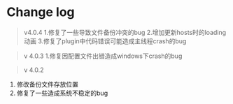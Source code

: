 # Change log

> v4.0.4
1.修复了一些导致文件备份冲突的bug
2.增加更新hosts时的loading动画
3.修复了plugin中代码错误可能造成主线程crash的bug

> v 4.0.3
1.修复因配置文件出错造成windows下crash的bug

> v 4.0.2 
1. 修改备份文件存放位置
2. 修复了一些造成系统不稳定的bug